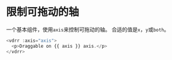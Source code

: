 # 限制可拖动的轴

一个基本组件，使用`axis`来控制可拖动的轴。 合适的值是`x`，`y`或`both`。

~~~js
<vdrr :axis="axis">
  <p>Draggable on {{ axis }} axis.</p>
</vdrr>
~~~

